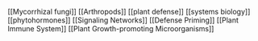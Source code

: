[[Mycorrhizal fungi]]
[[Arthropods]]
[[plant defense]]
[[systems biology]]
[[phytohormones]]
[[Signaling Networks]]
[[Defense Priming]]
[[Plant Immune System]]
[[Plant Growth-promoting Microorganisms]]
